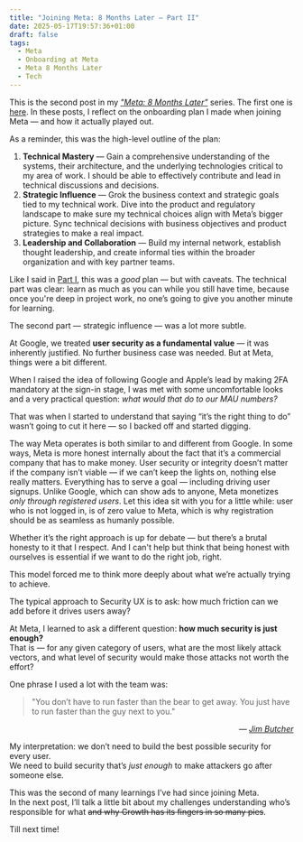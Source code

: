 ```yaml
---
title: "Joining Meta: 8 Months Later – Part II"
date: 2025-05-17T19:57:36+01:00
draft: false
tags: 
  - Meta
  - Onboarding at Meta
  - Meta 8 Months Later
  - Tech
---
```


This is the second post in my [*"Meta: 8 Months Later"*](/tags/meta-8-months-later/) series. The first one is [here](/posts/meta-8-months-later/). In these posts, I reflect on the onboarding plan I made when joining Meta — and how it actually played out.

As a reminder, this was the high-level outline of the plan:

1. **Technical Mastery** — Gain a comprehensive understanding of the systems, their architecture, and the underlying technologies critical to my area of work. I should be able to effectively contribute and lead in technical discussions and decisions.  
2. **Strategic Influence** — Grok the business context and strategic goals tied to my technical work. Dive into the product and regulatory landscape to make sure my technical choices align with Meta’s bigger picture. Sync technical decisions with business objectives and product strategies to make a real impact.  
3. **Leadership and Collaboration** — Build my internal network, establish thought leadership, and create informal ties within the broader organization and with key partner teams.

Like I said in [Part I](/posts/meta-8-months-later/), this was a _good_ plan — but with caveats. The technical part was clear: learn as much as you can while you still have time, because once you're deep in project work, no one’s going to give you another minute for learning.

The second part — strategic influence — was a lot more subtle.

At Google, we treated **user security as a fundamental value** — it was inherently justified. No further business case was needed. But at Meta, things were a bit different.

When I raised the idea of following Google and Apple’s lead by making 2FA mandatory at the sign-in stage, I was met with some uncomfortable looks and a very practical question: _what would that do to our MAU numbers?_

That was when I started to understand that saying “it’s the right thing to do” wasn’t going to cut it here — so I backed off and started digging.

The way Meta operates is both similar to and different from Google. In some ways, Meta is more honest internally about the fact that it’s a commercial company that has to make money. User security or integrity doesn’t matter if the company isn’t viable — if we can’t keep the lights on, nothing else really matters. Everything has to serve a goal — including driving user signups. Unlike Google, which can show ads to anyone, Meta monetizes _only through registered users_. Let this idea sit with you for a little while: user who is not logged in, is of zero value to Meta, which is why registration should be as seamless as humanly possible.

Whether it’s the right approach is up for debate — but there’s a brutal honesty to it that I respect. And I can't help but think that being honest with ourselves is essential if we want to do the right job, right.

This model forced me to think more deeply about what we’re actually trying to achieve.

The typical approach to Security UX is to ask: how much friction can we add before it drives users away?

At Meta, I learned to ask a different question: **how much security is just enough?**  
That is — for any given category of users, what are the most likely attack vectors, and what level of security would make those attacks not worth the effort?

One phrase I used a lot with the team was:

> "You don’t have to run faster than the bear to get away. You just have to run faster than the guy next to you."  
<p style="text-align: right; font-style: italic;">— <a target="_blank" href="https://en.wikipedia.org/wiki/Jim_Butcher">Jim Butcher</a></p>

My interpretation: we don’t need to build the best possible security for every user.  
We need to build security that’s _just enough_ to make attackers go after someone else.

This was the second of many learnings I’ve had since joining Meta.  
In the next post, I’ll talk a little bit about my challenges understanding who’s responsible for what ~~and why Growth has its fingers in so many pies~~.

Till next time!
